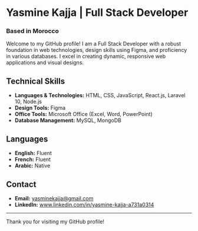 # Yasmine Kajja | Full Stack Developer
### Based in Morocco
Welcome to my GitHub profile! I am a Full Stack Developer with a robust foundation in web technologies, design skills using Figma, and proficiency in various databases. I excel in creating dynamic, responsive web applications and visual designs.

## Technical Skills

- **Languages & Technologies:** HTML, CSS, JavaScript, React.js, Laravel 10, Node.js
- **Design Tools:** Figma
- **Office Tools:** Microsoft Office (Excel, Word, PowerPoint)
- **Database Management:** MySQL, MongoDB

## Languages

- **English:** Fluent
- **French:** Fluent
- **Arabic:** Native

## Contact

- **Email:** yasminekajja@gmail.com
- **LinkedIn:**  www.linkedin.com/in/yasmine-kajja-a731a0314

---


Thank you for visiting my GitHub profile!

